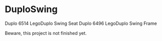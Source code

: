 # DuploSwing

Duplo 6514 LegoDuplo Swing Seat
Duplo 6496 LegoDuplo Swing Frame

Beware, this project is not finished yet.
